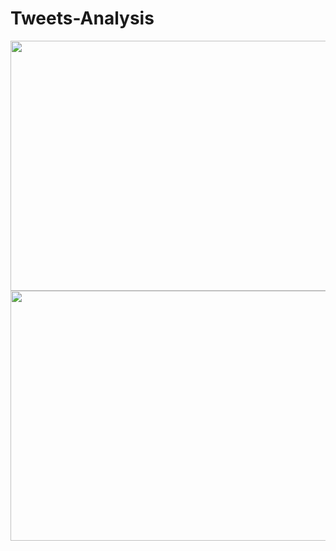 # Tweets-Analysis
<img src="./Gifs/all_pointsGIF.gif" width="800" height="400" />

<img src="./Gifs/ireland_gif.gif" width="800" height="400" />
